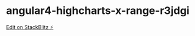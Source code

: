 # angular4-highcharts-x-range-r3jdgi

[Edit on StackBlitz ⚡️](https://stackblitz.com/edit/angular4-highcharts-x-range-r3jdgi)
